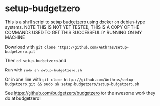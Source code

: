 # setup-budgetzero
This is a shell script to setup budgetzero using docker on debian-type systems. NOTE THIS IS NOT YET TESTED, THIS IS A COPY OF THE COMMANDS USED TO GET THIS SUCCESSFULLY RUNNING ON MY MACHINE

Download with `git clone https://github.com/Anthras/setup-budgetzero.git`

Then `cd setup-budgetzero` and 

Run with `sudo sh setup-budgetzero.sh`

Or in one line with `git clone https://github.com/Anthras/setup-budgetzero.git && sudo sh setup-budgetzero/setup-budgetzero.sh`

See https://github.com/budgetzero/budgetzero for the awesome work they do at budgetzero!
